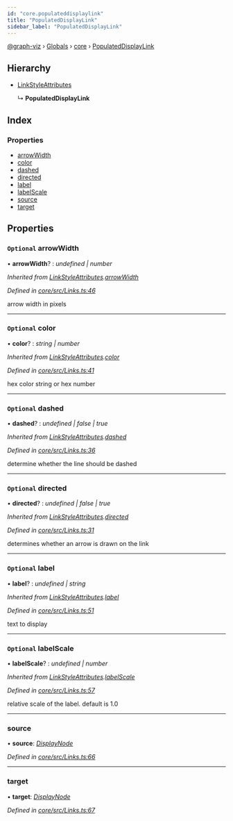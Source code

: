 ```yaml
---
id: "core.populateddisplaylink"
title: "PopulatedDisplayLink"
sidebar_label: "PopulatedDisplayLink"
---
```


[@graph-viz](../index.md) › [Globals](../globals.md) › [core](../modules/core.md) › [PopulatedDisplayLink](core.populateddisplaylink.md)

## Hierarchy

* [LinkStyleAttributes](core.linkstyleattributes.md)

  ↳ **PopulatedDisplayLink**

## Index

### Properties

* [arrowWidth](core.populateddisplaylink.md#optional-arrowwidth)
* [color](core.populateddisplaylink.md#optional-color)
* [dashed](core.populateddisplaylink.md#optional-dashed)
* [directed](core.populateddisplaylink.md#optional-directed)
* [label](core.populateddisplaylink.md#optional-label)
* [labelScale](core.populateddisplaylink.md#optional-labelscale)
* [source](core.populateddisplaylink.md#source)
* [target](core.populateddisplaylink.md#target)

## Properties

### `Optional` arrowWidth

• **arrowWidth**? : *undefined | number*

*Inherited from [LinkStyleAttributes](core.linkstyleattributes.md).[arrowWidth](core.linkstyleattributes.md#optional-arrowwidth)*

*Defined in [core/src/Links.ts:46](https://github.com/uplevel-technology/graph-viz/blob/d488454d/packages/core/src/Links.ts#L46)*

arrow width in pixels

___

### `Optional` color

• **color**? : *string | number*

*Inherited from [LinkStyleAttributes](core.linkstyleattributes.md).[color](core.linkstyleattributes.md#optional-color)*

*Defined in [core/src/Links.ts:41](https://github.com/uplevel-technology/graph-viz/blob/d488454d/packages/core/src/Links.ts#L41)*

hex color string or hex number

___

### `Optional` dashed

• **dashed**? : *undefined | false | true*

*Inherited from [LinkStyleAttributes](core.linkstyleattributes.md).[dashed](core.linkstyleattributes.md#optional-dashed)*

*Defined in [core/src/Links.ts:36](https://github.com/uplevel-technology/graph-viz/blob/d488454d/packages/core/src/Links.ts#L36)*

determine whether the line should be dashed

___

### `Optional` directed

• **directed**? : *undefined | false | true*

*Inherited from [LinkStyleAttributes](core.linkstyleattributes.md).[directed](core.linkstyleattributes.md#optional-directed)*

*Defined in [core/src/Links.ts:31](https://github.com/uplevel-technology/graph-viz/blob/d488454d/packages/core/src/Links.ts#L31)*

determines whether an arrow is drawn on the link

___

### `Optional` label

• **label**? : *undefined | string*

*Inherited from [LinkStyleAttributes](core.linkstyleattributes.md).[label](core.linkstyleattributes.md#optional-label)*

*Defined in [core/src/Links.ts:51](https://github.com/uplevel-technology/graph-viz/blob/d488454d/packages/core/src/Links.ts#L51)*

text to display

___

### `Optional` labelScale

• **labelScale**? : *undefined | number*

*Inherited from [LinkStyleAttributes](core.linkstyleattributes.md).[labelScale](core.linkstyleattributes.md#optional-labelscale)*

*Defined in [core/src/Links.ts:57](https://github.com/uplevel-technology/graph-viz/blob/d488454d/packages/core/src/Links.ts#L57)*

relative scale of the label.
default is 1.0

___

###  source

• **source**: *[DisplayNode](core.displaynode.md)*

*Defined in [core/src/Links.ts:66](https://github.com/uplevel-technology/graph-viz/blob/d488454d/packages/core/src/Links.ts#L66)*

___

###  target

• **target**: *[DisplayNode](core.displaynode.md)*

*Defined in [core/src/Links.ts:67](https://github.com/uplevel-technology/graph-viz/blob/d488454d/packages/core/src/Links.ts#L67)*
